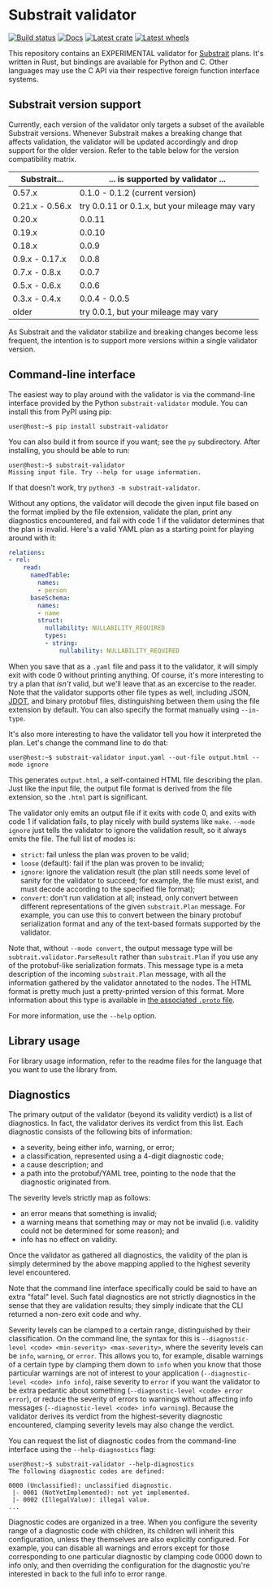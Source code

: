 Substrait validator
===================

[![Build status]][actions] [![Docs]][docs.rs] [![Latest crate]][crates.io] [![Latest wheels]][pypi.org]

[Build status]: https://img.shields.io/github/workflow/status/substrait-io/substrait-validator/Rust
[actions]: https://github.com/substrait-io/substrait-validator/actions?query=branch%3Amain
[Docs]: https://img.shields.io/docsrs/substrait-validator
[docs.rs]: https://docs.rs/substrait-validator/latest/substrait_validator/
[Latest crate]: https://img.shields.io/crates/v/substrait-validator.svg
[crates.io]: https://crates.io/crates/substrait-validator
[Latest wheels]: https://img.shields.io/pypi/v/substrait-validator.svg
[pypi.org]: https://pypi.org/project/substrait-validator

This repository contains an EXPERIMENTAL validator for
[Substrait](https://github.com/substrait-io/substrait) plans. It's written in
Rust, but bindings are available for Python and C. Other languages may use the
C API via their respective foreign function interface systems.

Substrait version support
-------------------------

Currently, each version of the validator only targets a subset of the available
Substrait versions. Whenever Substrait makes a breaking change that affects
validation, the validator will be updated accordingly and drop support for the
older version. Refer to the table below for the version compatibility matrix.

| Substrait...    | ... is supported by validator ...              |
| --------------- | ---------------------------------------------- |
| 0.57.x          | 0.1.0 - 0.1.2 (current version)                |
| 0.21.x - 0.56.x | try 0.0.11 or 0.1.x, but your mileage may vary |
| 0.20.x          | 0.0.11                                         |
| 0.19.x          | 0.0.10                                         |
| 0.18.x          | 0.0.9                                          |
| 0.9.x - 0.17.x  | 0.0.8                                          |
| 0.7.x - 0.8.x   | 0.0.7                                          |
| 0.5.x - 0.6.x   | 0.0.6                                          |
| 0.3.x - 0.4.x   | 0.0.4 - 0.0.5                                  |
| older           | try 0.0.1, but your mileage may vary           |

As Substrait and the validator stabilize and breaking changes become less
frequent, the intention is to support more versions within a single validator
version.

Command-line interface
----------------------

The easiest way to play around with the validator is via the command-line
interface provided by the Python `substrait-validator` module. You can install
this from PyPI using pip:

```console
user@host:~$ pip install substrait-validator
```

You can also build it from source if you want; see the `py` subdirectory. After
installing, you should be able to run:

```console
user@host:~$ substrait-validator
Missing input file. Try --help for usage information.
```

If that doesn't work, try `python3 -m substrait-validator`.

Without any options, the validator will decode the given input file based on
the format implied by the file extension, validate the plan, print any
diagnostics encountered, and fail with code 1 if the validator determines that
the plan is invalid. Here's a valid YAML plan as a starting point for playing
around with it:

```yaml
relations:
- rel:
    read:
      namedTable:
        names:
        - person
      baseSchema:
        names:
        - name
        struct:
          nullability: NULLABILITY_REQUIRED
          types:
          - string:
              nullability: NULLABILITY_REQUIRED
```

When you save that as a `.yaml` file and pass it to the validator, it will
simply exit with code 0 without printing anything. Of course, it's more
interesting to try a plan that *isn't* valid, but we'll leave that as an
excercise to the reader. Note that the validator supports other file types as
well, including JSON, [JDOT](https://github.com/saulpw/jdot), and binary
protobuf files, distinguishing between them using the file extension by
default. You can also specify the format manually using `--in-type`.

It's also more interesting to have the validator tell you how it interpreted
the plan. Let's change the command line to do that:

```console
user@host:~$ substrait-validator input.yaml --out-file output.html --mode ignore
```

This generates `output.html`, a self-contained HTML file describing the plan.
Just like the input file, the output file format is derived from the file
extension, so the `.html` part is significant.

The validator only emits an output file if it exits with code 0, and exits
with code 1 if validation fails, to play nicely with build systems like `make`.
`--mode ignore` just tells the validator to ignore the validation result, so it
always emits the file. The full list of modes is:

 - `strict`: fail unless the plan was proven to be valid;
 - `loose` (default): fail if the plan was proven to be invalid;
 - `ignore`: ignore the validation result (the plan still needs some level of
   sanity for the validator to succeed; for example, the file must exist, and
   must decode according to the specified file format);
 - `convert`: don't run validation at all; instead, only convert between
   different representations of the given `substrait.Plan` message. For
   example, you can use this to convert between the binary protobuf
   serialization format and any of the text-based formats supported by the
   validator.

Note that, without `--mode convert`, the output message type will be
`subtrait.validator.ParseResult` rather than `substrait.Plan` if you use any of
the protobuf-like serialization formats. This message type is a meta
description of the incoming `substrait.Plan` message, with all the information
gathered by the validator annotated to the nodes. The HTML format is pretty
much just a pretty-printed version of this format. More information about this
type is available in
[the associated `.proto` file](proto/substrait/validator/tree.proto).

For more information, use the `--help` option.

Library usage
-------------

For library usage information, refer to the readme files for the language that
you want to use the library from.

Diagnostics
-----------

The primary output of the validator (beyond its validity verdict) is a list of
diagnostics. In fact, the validator derives its verdict from this list. Each
diagnostic consists of the following bits of information:

 - a severity, being either info, warning, or error;
 - a classification, represented using a 4-digit diagnostic code;
 - a cause description; and
 - a path into the protobuf/YAML tree, pointing to the node that the diagnostic
   originated from.

The severity levels strictly map as follows:

 - an error means that something is invalid;
 - a warning means that something may or may not be invalid (i.e. validity
   could not be determined for some reason); and
 - info has no effect on validity.

Once the validator as gathered all diagnostics, the validity of the plan is
simply determined by the above mapping applied to the highest severity level
encountered.

Note that the command line interface specifically could be said to have an
extra "fatal" level. Such fatal diagnostics are not strictly diagnostics in the
sense that they are validation results; they simply indicate that the CLI
returned a non-zero exit code and why.

Severity levels can be clamped to a certain range, distinguished by their
classification. On the command line, the syntax for this is
`--diagnostic-level <code> <min-severity> <max-severity>`, where the severity
levels can be `info`, `warning`, or `error`. This allows you to, for example,
disable warnings of a certain type by clamping them down to `info` when you
know that those particular warnings are not of interest to your application
(`--diagnostic-level <code> info info`), raise severity to `error` if you
want the validator to be extra pedantic about something
(`--diagnostic-level <code> error error`), or reduce the severity of errors to
warnings without affecting info messages
(`--diagnostic-level <code> info warning`). Because the validator derives its
verdict from the highest-severity diagnostic encountered, clamping severity
levels may also change the verdict.

You can request the list of diagnostic codes from the command-line interface
using the `--help-diagnostics` flag:

```console
user@host:~$ substrait-validator --help-diagnostics
The following diagnostic codes are defined:

0000 (Unclassified): unclassified diagnostic.
 |- 0001 (NotYetImplemented): not yet implemented.
 |- 0002 (IllegalValue): illegal value.
...
```

Diagnostic codes are organized in a tree. When you configure the severity range
of a diagnostic code with children, its children will inherit this
configuration, unless they themselves are also explicitly configured. For
example, you can disable all warnings and errors except for those corresponding
to one particular diagnostic by clamping code 0000 down to info only, and then
overriding the configuration for the diagnostic you're interested in back to
the full info to error range.
